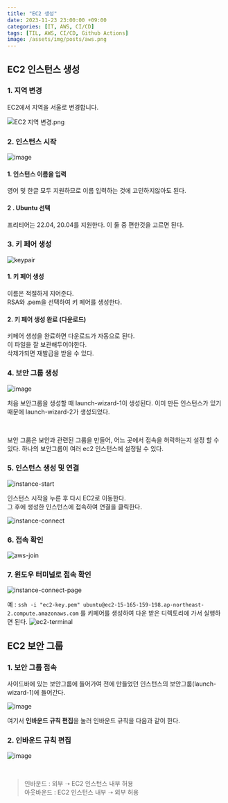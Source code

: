 ```yaml
---
title: "EC2 생성"
date: 2023-11-23 23:00:00 +09:00
categories: [IT, AWS, CI/CD]
tags: [TIL, AWS, CI/CD, Github Actions]
image: /assets/img/posts/aws.png
---
```


## EC2 인스턴스 생성

### 1. 지역 변경
EC2에서 지역을 서울로 변경합니다.

![EC2 지역 변경.png](:/2e0c38ba459342a1bc0f9811f4cb61e8)


### 2. 인스턴스 시작
![image](https://github.com/honge7694/honge7694.github.io/assets/76715487/72899fbf-3f1a-459a-ad67-fb350f11fef9)

#### 1. 인스턴스 이름을 입력
영어 및 한글 모두 지원하므로 이름 입력하는 것에 고민하지않아도 된다.

#### 2 . Ubuntu 선택
프리티어는 22.04, 20.04를 지원한다. 이 둘 중 편한것을 고르면 된다.

### 3. 키 페어 생성

![keypair](https://github.com/honge7694/honge7694.github.io/assets/76715487/9307e575-09db-4285-8fc6-907291b6ecc4)

#### 1. 키 페어 생성
이름은 적절하게 지어준다.    
RSA와 .pem을 선택하여 키 페어를 생성한다.

#### 2. 키 페어 생성 완료 (다운로드)
키페어 생성을 완료하면 다운로드가 자동으로 된다.    
이 파일을 잘 보관해두어야한다.    
삭제가되면 재발급을 받을 수 있다.

### 4. 보안 그룹 생성

![image](https://github.com/honge7694/honge7694.github.io/assets/76715487/a84a4a45-786c-4011-a45f-fcb5c13ab395)

처음 보안그룹을 생성할 때 launch-wizard-1이 생성된다. 이미 만든 인스턴스가 있기때문에 launch-wizard-2가 생성되었다.    

<br/>

보안 그룹은 보안과 관련된 그룹을 만들어, 어느 곳에서 접속을 허락하는지 설정 할 수 있다. 하나의 보안그룹이 여러 ec2 인스턴스에 설정될 수 있다.

### 5. 인스턴스 생성 및 연결

![instance-start](https://github.com/honge7694/honge7694.github.io/assets/76715487/91dbec75-bdf5-4160-8cfb-0ca5f6802a2d)

인스턴스 시작을 누른 후 다시 EC2로 이동한다.    
그 후에 생성한 인스턴스에 접속하여 연결을 클릭한다.

![instance-connect](https://github.com/honge7694/honge7694.github.io/assets/76715487/5e4c8bdd-f955-4ded-8c1d-d97a1cda4f03)


### 6. 접속 확인

![aws-join](https://github.com/honge7694/honge7694.github.io/assets/76715487/bb01d9e1-78f8-4d7d-b67a-30f0b5eede1c)


### 7. 윈도우 터미널로 접속 확인

![instance-connect-page](https://github.com/honge7694/honge7694.github.io/assets/76715487/a40267ff-2cb5-48ae-822e-77da03e04771)

예 :
`ssh -i "ec2-key.pem" ubuntu@ec2-15-165-159-198.ap-northeast-2.compute.amazonaws.com` 를 키페어를 생성하여 다운 받은 디렉토리에 가서 실행하면 된다.
![ec2-terminal](https://github.com/honge7694/honge7694.github.io/assets/76715487/7248c701-de8e-4e62-a336-48a4d8eaa418)

## EC2 보안 그룹

### 1. 보안 그룹 접속
사이드바에 있는 보안그룹에 들어가여 전에 만들었던 인스턴스의 보안그룹(launch-wizard-1)에 들어간다.

![image](https://github.com/honge7694/honge7694.github.io/assets/76715487/811c329b-8c2e-4458-8e67-946962efa270)

여기서 **인바운드 규칙 편집**을 눌러 인바운드 규칙을 다음과 같이 한다.


### 2. 인바운드 규칙 편집

![image](https://github.com/honge7694/honge7694.github.io/assets/76715487/c3265fd8-49b6-4619-9ea1-6ae29921828c)

<br/>

> 인바운드 : 외부  ➝ EC2 인스턴스 내부 허용    
> 아웃바운드 : EC2 인스턴스 내부  ➝ 외부 허용    



